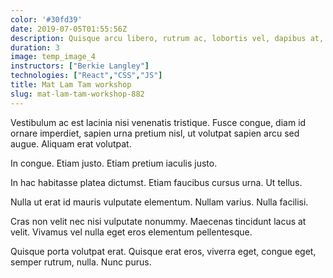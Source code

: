 ```yaml
---
color: '#30fd39'
date: 2019-07-05T01:55:56Z
description: Quisque arcu libero, rutrum ac, lobortis vel, dapibus at, diam. Nam tristique tortor eu pede.
duration: 3
image: temp_image_4
instructors: ["Berkie Langley"]
technologies: ["React","CSS","JS"]
title: Mat Lam Tam workshop
slug: mat-lam-tam-workshop-882
---
```

Vestibulum ac est lacinia nisi venenatis tristique. Fusce congue, diam id ornare imperdiet, sapien urna pretium nisl, ut volutpat sapien arcu sed augue. Aliquam erat volutpat.

In congue. Etiam justo. Etiam pretium iaculis justo.

In hac habitasse platea dictumst. Etiam faucibus cursus urna. Ut tellus.

Nulla ut erat id mauris vulputate elementum. Nullam varius. Nulla facilisi.

Cras non velit nec nisi vulputate nonummy. Maecenas tincidunt lacus at velit. Vivamus vel nulla eget eros elementum pellentesque.

Quisque porta volutpat erat. Quisque erat eros, viverra eget, congue eget, semper rutrum, nulla. Nunc purus.
